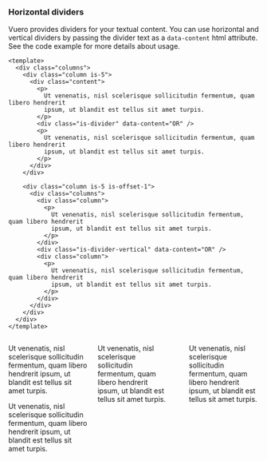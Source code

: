 ### Horizontal dividers

Vuero provides dividers for your textual content.
You can use horizontal and vertical dividers by passing
the divider text as a `data-content` html attribute.
See the code example for more details about usage.

<!--code-->

```vue
<template>
  <div class="columns">
    <div class="column is-5">
      <div class="content">
        <p>
          Ut venenatis, nisl scelerisque sollicitudin fermentum, quam libero hendrerit
          ipsum, ut blandit est tellus sit amet turpis.
        </p>
        <div class="is-divider" data-content="OR" />
        <p>
          Ut venenatis, nisl scelerisque sollicitudin fermentum, quam libero hendrerit
          ipsum, ut blandit est tellus sit amet turpis.
        </p>
      </div>
    </div>

    <div class="column is-5 is-offset-1">
      <div class="columns">
        <div class="column">
          <p>
            Ut venenatis, nisl scelerisque sollicitudin fermentum, quam libero hendrerit
            ipsum, ut blandit est tellus sit amet turpis.
          </p>
        </div>
        <div class="is-divider-vertical" data-content="OR" />
        <div class="column">
          <p>
            Ut venenatis, nisl scelerisque sollicitudin fermentum, quam libero hendrerit
            ipsum, ut blandit est tellus sit amet turpis.
          </p>
        </div>
      </div>
    </div>
  </div>
</template>
```

<!--/code-->

<!--example-->

<div class="columns">
  <div class="column is-5">
    <div class="content">
      <p>
        Ut venenatis, nisl scelerisque sollicitudin fermentum,
        quam libero hendrerit ipsum, ut blandit est tellus sit
        amet turpis.
      </p>
      <div class="is-divider" data-content="OR"></div>
      <p>
        Ut venenatis, nisl scelerisque sollicitudin fermentum,
        quam libero hendrerit ipsum, ut blandit est tellus sit
        amet turpis.
      </p>
    </div>
  </div>
  <div class="column is-5 is-offset-1">
    <div class="columns">
      <div class="column">
        <p>
          Ut venenatis, nisl scelerisque sollicitudin fermentum,
          quam libero hendrerit ipsum, ut blandit est tellus sit
          amet turpis.
        </p>
      </div>
      <div class="is-divider-vertical" data-content="OR"></div>
      <div class="column">
        <p>
          Ut venenatis, nisl scelerisque sollicitudin fermentum,
          quam libero hendrerit ipsum, ut blandit est tellus sit
          amet turpis.
        </p>
      </div>
    </div>
  </div>
</div>

<!--/example-->
